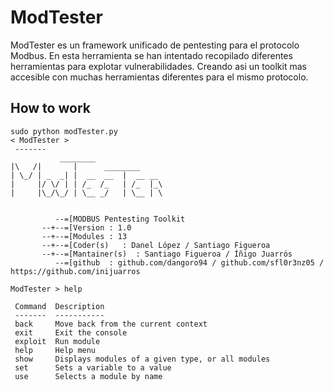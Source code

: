 # ModTester

ModTester es un framework unificado de pentesting para el protocolo Modbus. 
En esta herramienta se han intentado recopilado diferentes herramientas para explotar vulnerabilidades. Creando asi un toolkit mas accesible con muchas herramientas diferentes para el mismo protocolo.

## How to work
```
sudo python modTester.py 
< ModTester >
 ------- 
           ________                    
|\   /|	      |      ________         
| \_/ | _  _| |	 __  __  |  __ __      
|     |/ \/ | | /_  /_   | /_  |_\    
|     |\_/\_/ | \__ _/   | \__ | \    


          --=[MODBUS Pentesting Toolkit
       --+--=[Version : 1.0
       --+--=[Modules : 13
       --+--=[Coder(s)   : Danel López / Santiago Figueroa
       --+--=[Mantainer(s)  : Santiago Figueroa / Íñigo Juarrós
          --=[github  : github.com/dangoro94 / github.com/sfl0r3nz05 / https://github.com/inijuarros
 
ModTester > help

 Command  Description                                      
 -------  -----------                                      
 back     Move back from the current context               
 exit     Exit the console                                 
 exploit  Run module                                       
 help     Help menu                                        
 show     Displays modules of a given type, or all modules 
 set      Sets a variable to a value                       
 use      Selects a module by name                         
```

